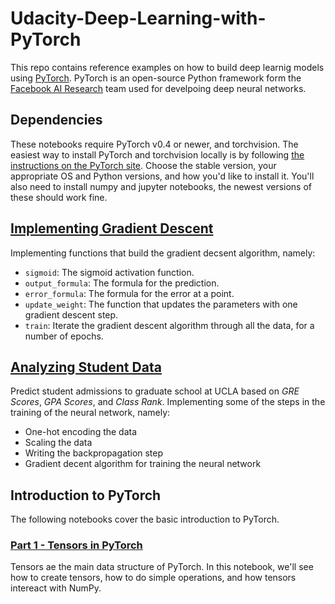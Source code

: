 # Udacity-Deep-Learning-with-PyTorch
This repo contains reference examples on how to build deep learnig models using [PyTorch](https://pytorch.org/). PyTorch is an open-source Python framework form the [Facebook AI Research](https://ai.facebook.com/) team used for develpoing deep neural networks.
## Dependencies
These notebooks require PyTorch v0.4 or newer, and torchvision. The easiest way to install PyTorch and torchvision locally is by following [the instructions on the PyTorch site](https://pytorch.org/get-started/locally/). Choose the stable version, your appropriate OS and Python versions, and how you'd like to install it. You'll also need to install numpy and jupyter notebooks, the newest versions of these should work fine.
## [Implementing Gradient Descent](Introduction_to_Neural_Networks/gradient-descent/GradientDescent.ipynb)
Implementing functions that build the gradient decsent algorithm, namely:
- `sigmoid`: The sigmoid activation function.
- `output_formula`: The formula for the prediction.
- `error_formula`: The formula for the error at a point.
- `update_weight`: The function that updates the parameters with one gradient descent step.
- `train`: Iterate the gradient descent algorithm through all the data, for a number of epochs.

## [Analyzing Student Data](Introduction_to_Neural_Networks/student-admissions/StudentAdmissions.ipynb)
Predict student admissions to graduate school at UCLA based on *GRE Scores*, *GPA Scores*, and *Class Rank*. Implementing some of the steps in the training of the neural network, namely:
- One-hot encoding the data
- Scaling the data
- Writing the backpropagation step
- Gradient decent algorithm for training the neural network

## Introduction to PyTorch
The following notebooks cover the basic introduction to PyTorch.
### [Part 1 - Tensors in PyTorch](Introduction_to_PyTorch/Part&#32;1&#32;-&#32;Tensors&#32;in&#32;PyTorch.ipynb)
Tensors ae the main data structure of PyTorch. In this notebook, we'll see how to create tensors, how to do simple operations, and how tensors intereact with NumPy.
